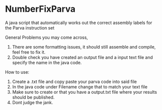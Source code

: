 # NumberFixParva
A java script that automatically works out the correct assembly labels for the Parva instruction set

General Problems you may come across,
1. There are some formatting issues, it should still assemble and compile, feel free to fix it.
2. Double check you have created an output file and a input text file and specify the name in the java code.

How to use:
1. Create a .txt file and copy paste your parva code into said file
2. In the java code under Filename change that to match your text file
3. Make sure to create or that you have a output.txt file where your results should be published.
4. Dont judge the jank.


